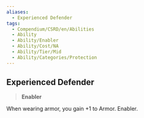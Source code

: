 ```yaml
---
aliases:
  - Experienced Defender
tags:
  - Compendium/CSRD/en/Abilities
  - Ability
  - Ability/Enabler
  - Ability/Cost/NA
  - Ability/Tier/Mid
  - Ability/Categories/Protection
---
```

  
    
## Experienced Defender    
>**Enabler**  
    
When wearing armor, you gain +1 to Armor. Enabler.